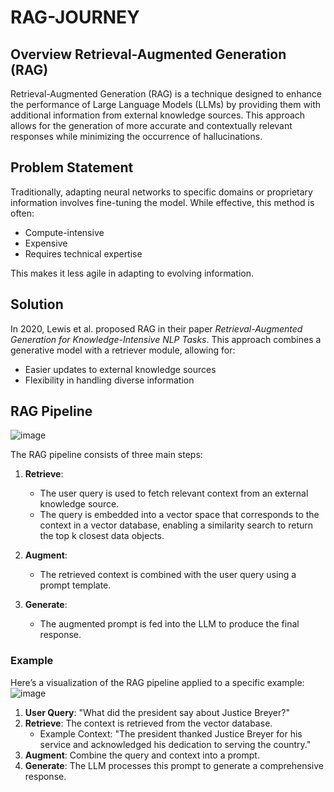 # RAG-JOURNEY

## Overview Retrieval-Augmented Generation (RAG)

Retrieval-Augmented Generation (RAG) is a technique designed to enhance the performance of Large Language Models (LLMs) by providing them with additional information from external knowledge sources. This approach allows for the generation of more accurate and contextually relevant responses while minimizing the occurrence of hallucinations.

## Problem Statement

Traditionally, adapting neural networks to specific domains or proprietary information involves fine-tuning the model. While effective, this method is often:
- Compute-intensive
- Expensive
- Requires technical expertise 

This makes it less agile in adapting to evolving information.

## Solution

In 2020, Lewis et al. proposed RAG in their paper *Retrieval-Augmented Generation for Knowledge-Intensive NLP Tasks*. This approach combines a generative model with a retriever module, allowing for:
- Easier updates to external knowledge sources
- Flexibility in handling diverse information

## RAG Pipeline
![image](https://github.com/user-attachments/assets/8c7fd4fc-4d7e-4801-a883-8b07d5a48470)

The RAG pipeline consists of three main steps:

1. **Retrieve**: 
   - The user query is used to fetch relevant context from an external knowledge source.
   - The query is embedded into a vector space that corresponds to the context in a vector database, enabling a similarity search to return the top k closest data objects.

2. **Augment**: 
   - The retrieved context is combined with the user query using a prompt template.

3. **Generate**: 
   - The augmented prompt is fed into the LLM to produce the final response.

### Example

Here’s a visualization of the RAG pipeline applied to a specific example:
![image](https://github.com/user-attachments/assets/e1651b98-fcc1-440a-badc-0e49f86a4ac2)

1. **User Query**: "What did the president say about Justice Breyer?"
2. **Retrieve**: The context is retrieved from the vector database.
   - Example Context: "The president thanked Justice Breyer for his service and acknowledged his dedication to serving the country."
3. **Augment**: Combine the query and context into a prompt.
4. **Generate**: The LLM processes this prompt to generate a comprehensive response.
